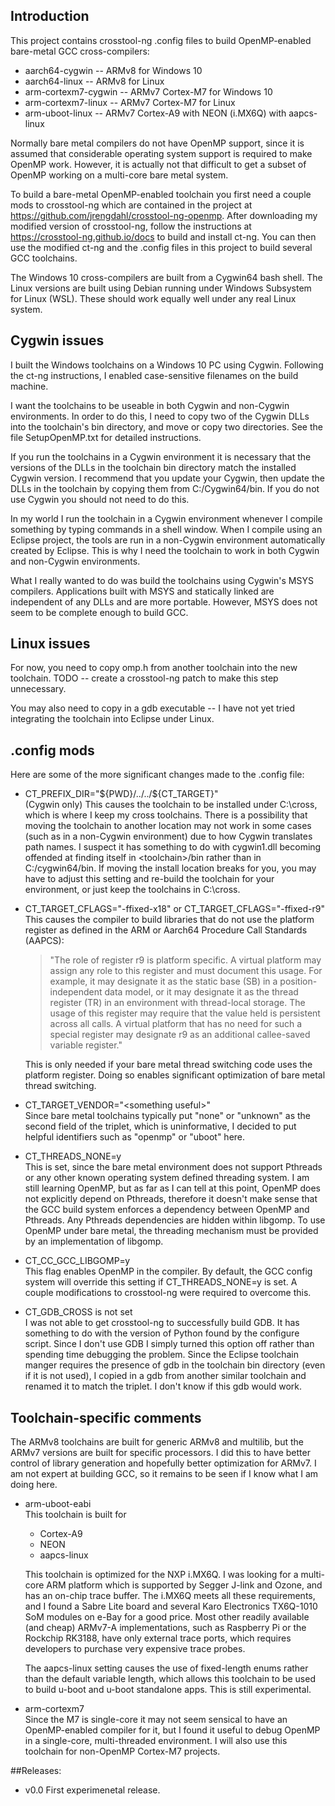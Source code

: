 ## Introduction

This project contains crosstool-ng .config files to build OpenMP-enabled
bare-metal GCC cross-compilers:

- aarch64-cygwin       --  ARMv8 for Windows 10
- aarch64-linux        -- ARMv8 for Linux
- arm-cortexm7-cygwin  -- ARMv7 Cortex-M7 for Windows 10
- arm-cortexm7-linux   -- ARMv7 Cortex-M7 for Linux
- arm-uboot-linux -- ARMv7 Cortex-A9 with NEON (i.MX6Q) with aapcs-linux

Normally bare metal compilers do not have OpenMP support, since it is
assumed that considerable operating system support is required to make
OpenMP work. However, it is actually not that difficult to get a subset
of OpenMP working on a multi-core bare metal system.

To build a bare-metal OpenMP-enabled toolchain you first need a couple
mods to crosstool-ng which are contained in the project at
https://github.com/jrengdahl/crosstool-ng-openmp. After downloading
my modified version of crosstool-ng, follow the instructions at
https://crosstool-ng.github.io/docs to build and install ct-ng. You can
then use the modified ct-ng and the .config files in this project to
build several GCC toolchains.

The Windows 10 cross-compilers are built from a Cygwin64 bash shell.
The Linux versions are built using Debian running under Windows Subsystem
for Linux (WSL). These should work equally well under any real Linux system.

## Cygwin issues

I built the Windows toolchains on a Windows 10 PC using Cygwin. Following the ct-ng instructions,
I enabled case-sensitive filenames on the build machine.

I want the toolchains to be useable in both Cygwin and non-Cygwin
environments. In order to do this, I need to copy two of the Cygwin DLLs
into the toolchain's bin directory, and move or copy two directories.
See the file SetupOpenMP.txt for detailed instructions.

If you run the toolchains in a Cygwin environment it is necessary that
the versions of the DLLs in the toolchain bin directory match the installed Cygwin
version. I recommend that you update your Cygwin, then update the DLLs
in the toolchain by copying them from C:/Cygwin64/bin. If you do not use
Cygwin you should not need to do this.

In my world I run the toolchain in a Cygwin environment whenever I compile
something by typing commands in a shell window. When I compile using an
Eclipse project, the tools are run in a non-Cygwin environment automatically
created by Eclipse. This is why I need the toolchain to work in both Cygwin
and non-Cygwin environments.

What I really wanted to do was build the toolchains using Cygwin's MSYS
compilers. Applications built with MSYS and statically linked are independent
of any DLLs and are more portable. However, MSYS does not seem to be complete
enough to build GCC.

## Linux issues

For now, you need to copy omp.h from another toolchain into the new toolchain.
TODO -- create a crosstool-ng patch to make this step unnecessary.

You may also need to copy in a gdb executable -- I have not yet tried integrating
the toolchain into Eclipse under Linux.

## .config mods

Here are some of the more significant changes made to the .config file:

- CT_PREFIX_DIR="\$\{PWD}/../../\$\{CT_TARGET}"  
   (Cygwin only) This causes the toolchain to be installed under C:\cross, which is where I keep my cross toolchains.
   There is a possibility that moving the toolchain to another location may not work in some cases
   (such as in a non-Cygwin environment) due to how Cygwin translates path names.
   I suspect it has something to do with cygwin1.dll becoming offended at finding itself in \<toolchain\>/bin
   rather than in C:/cygwin64/bin.
   If moving the install location breaks for you, you may have to adjust this setting and re-build the toolchain for your environment,
   or just keep the toolchains in C:\cross.

- CT_TARGET_CFLAGS="-ffixed-x18" or CT_TARGET_CFLAGS="-ffixed-r9"  
This causes the compiler to build libraries that do not use the platform register as defined in
the ARM or Aarch64 Procedure Call Standards (AAPCS):

  >"The role of register r9 is platform specific. A virtual platform may assign any role to this
register and must document this usage. For example, it may designate it as the static base (SB)
in a position-independent data model, or it may designate it as the thread register (TR) in an
environment with thread-local storage. The usage of this register may require that the value
held is persistent across all calls. A virtual platform that has no need for such a special
register may designate r9 as an additional callee-saved variable register."

    This is only needed if your bare metal thread switching code uses the platform register. 
Doing so enables significant optimization of bare metal thread switching.

- CT_TARGET_VENDOR="\<something useful\>"  
Since bare metal toolchains typically put "none" or "unknown" as the second field of the triplet,
which is uninformative, I decided to put helpful identifiers such as "openmp" or "uboot" here.

- CT_THREADS_NONE=y  
This is set, since the bare metal environment does not support Pthreads or any other known operating
system defined threading system. I am still learning OpenMP, but as far as I can tell at this point,
OpenMP does not explicitly depend on Pthreads, therefore it doesn't make sense that the GCC
build system enforces a dependency between OpenMP and Pthreads. Any Pthreads dependencies are hidden
within libgomp. To use OpenMP under bare metal, the threading mechanism must be provided by an
implementation of libgomp.

- CT_CC_GCC_LIBGOMP=y  
This flag enables OpenMP in the compiler. By default, the GCC config system will override this setting
if CT_THREADS_NONE=y is set. A couple modifications to crosstool-ng were required to overcome this.

- CT_GDB_CROSS is not set  
I was not able to get crosstool-ng to successfully build GDB. It has something to do with the version of
Python found by the configure script. Since I don't use GDB I simply turned this option off rather than
spending time debugging the problem. Since the Eclipse toolchain manger requires the presence of gdb
in the toolchain bin directory (even if it is not used), I copied in a gdb from another similar toolchain
and renamed it to match the triplet. I don't know if this gdb would work.

## Toolchain-specific comments

The ARMv8 toolchains are built for generic ARMv8 and multilib, but the ARMv7 versions
are built for specific processors. I did this to have better control of library generation
and hopefully better optimization for ARMv7. I am not expert at building GCC, so it
remains to be seen if I know what I am doing here.

- arm-uboot-eabi  
This toolchain is built for
    - Cortex-A9
    - NEON
    - aapcs-linux

    This toolchain is optimized for the NXP i.MX6Q. I was looking for a multi-core
ARM platform which is supported by Segger J-link and Ozone, and has an on-chip
trace buffer. The i.MX6Q meets all these requirements, and I found a Sabre Lite
board and several
Karo Electronics TX6Q-1010 SoM modules on e-Bay for a good price. Most other
readily available (and cheap) ARMv7-A implementations, such as Raspberry Pi
or the Rockchip RK3188, have only external trace ports, which requires developers
to purchase very expensive trace probes.

    The aapcs-linux setting causes the use of fixed-length enums rather than
the default variable length, which allows this toolchain to be used to build
u-boot and u-boot standalone apps. This is still experimental.

- arm-cortexm7  
Since the M7 is single-core it may not seem sensical to have an OpenMP-enabled
compiler for it, but I found it useful to debug OpenMP in a single-core,
multi-threaded environment. I will also use this toolchain for non-OpenMP
Cortex-M7 projects.



##Releases:
- v0.0 First experimenetal release.

